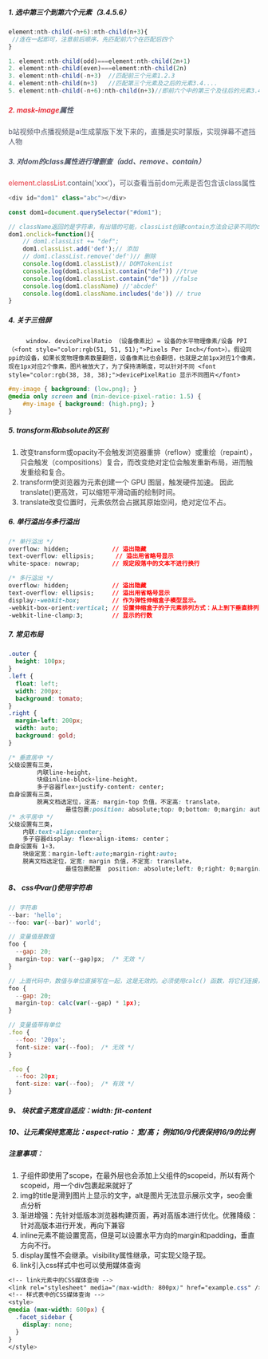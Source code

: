 ##### 1. 选中第三个到第六个元素（3.4.5.6）
```javascript
element:nth-child(-n+6):nth-child(n+3){
 //连在一起即可，注意前后顺序，先匹配前六个在匹配后四个
}

1. element:nth-child(odd)===element:nth-child(2n+1)
2. element:nth-child(even)===element:nth-child(2n)
3. element:nth-child(-n+3)  //匹配前三个元素1.2.3
4. element:nth-child(n+3)   //匹配第三个元素及之后的元素3.4....
5. element:nth-child(-n+6):nth-child(n+3)//即前六个中的第三个及往后的元素3.4.5.6
```

##### <font style="color:#E8323C;">2. mask-image</font><font style="color:rgb(81, 87, 103);">属性</font>
<font style="color:rgb(81, 87, 103);">b站视频中点播视频是ai生成蒙版下发下来的，直播是实时蒙版，实现弹幕不遮挡人物</font>

##### <font style="color:rgb(81, 87, 103);">3. 对dom的class属性进行增删查（add、remove、contain）</font>
<font style="color:#E8323C;">element.classList</font><font style="color:rgb(81, 87, 103);">.contain('xxx')，可以查看当前dom元素是否包含该class属性</font>

```javascript
<div id="dom1" class="abc"></div>

const dom1=document.querySelector("#dom1");

// className返回的是字符串，有出错的可能，classList创建contain方法会记录不同的class，而不是直接合并成一个字符串
dom1.onclick=function(){
	// dom1.classList += "def";
	dom1.classList.add('def');// 添加
	// dom1.classList.remove('def')// 删除
	console.log(dom1.classList)// DOMTokenList
	console.log(dom1.classList.contain("def")) //true
	console.log(dom1.classList.contain("de")) //false
	console.log(dom1.className) //'abcdef'
	console.log(dom1.className.includes('de')) // true
}
```

##### 4. 关于三倍屏
         window. devicePixelRatio （设备像素比）= 设备的水平物理像素/设备 PPI（<font style="color:rgb(51, 51, 51);">Pixels Per Inch</font>）。假设同ppi的设备，如果长宽物理像素数量翻倍，设备像素比也会翻倍，也就是之前1px对应1个像素， 现在1px对应2个像素，图片被放大了，为了保持清晰度，可以针对不同 <font style="color:rgb(38, 38, 38);">devicePixelRatio 显示不同图片</font>

```css
#my-image { background: (low.png); }
@media only screen and (min-device-pixel-ratio: 1.5) {
	#my-image { background: (high.png); }
}
```

##### 5. transform和absolute的区别
1. <font style="color:rgb(56, 56, 56);">改变transform或opacity不会触发浏览器重排（reflow）或重绘（repaint），只会触发（compositions）复合，⽽改变绝对定位会触发重新布局，进⽽触发重绘和复合。</font>
2. <font style="color:rgb(56, 56, 56);">transform使浏览器为元素创建⼀个 GPU 图层，触发硬件加速。 因此translate()更⾼效，可以缩短平滑动画的绘制时间。 </font>
3. <font style="color:rgb(56, 56, 56);">translate改变位置时，元素依然会占据其原始空间，绝对定位不占。</font>

##### 6. 单行溢出与多行溢出
```css
/* 单行溢出 */
overflow: hidden;            // 溢出隐藏
text-overflow: ellipsis;      // 溢出用省略号显示
white-space: nowrap;         // 规定段落中的文本不进行换行

/* 多行溢出 */
overflow: hidden;            // 溢出隐藏
text-overflow: ellipsis;     // 溢出用省略号显示
display:-webkit-box;         // 作为弹性伸缩盒子模型显示。
-webkit-box-orient:vertical; // 设置伸缩盒子的子元素排列方式：从上到下垂直排列
-webkit-line-clamp:3;        // 显示的行数
```

##### 7. 常见布局
```css
.outer {
  height: 100px;
}
.left {
  float: left;
  width: 200px;
  background: tomato;
}
.right {
  margin-left: 200px;
  width: auto;
  background: gold;
}
```

```css
/* 垂直居中 */
父级设置有三类，
		内联line-height，
		块级inline-block+line-height，
		多子容器flex+justify-content: center;
自身设置有三类，
		脱离文档选定位，定高: margin-top 负值，不定高: translate，
				最佳包裹:position: absolute;top: 0;bottom: 0;margin: auto 0;
/* 水平居中 */
父级设置有三类，
	内联:text-align:center;
	多子容器display: flex+align-items: center；
自身设置有 1+3，
	块级定宽：margin-left:auto;margin-right:auto;
	脱离文档选定位，定宽: margin 负值，不定宽: translate，
				最佳包裹配置  position: absolute;left: 0;right: 0;margin: 0 auto;

```

##### 8、 css中var()使用字符串
```jsx
// 字符串
--bar: 'hello';   
--foo: var(--bar)' world';

// 变量值是数值
foo { 
  --gap: 20; 
  margin-top: var(--gap)px;  /* 无效 */  
}

// 上面代码中，数值与单位直接写在一起，这是无效的。必须使用calc() 函数，将它们连接，
foo { 
  --gap: 20; 
  margin-top: calc(var(--gap) * 1px); 
}

// 变量值带有单位
.foo {
  --foo: '20px'; 
  font-size: var(--foo);  /* 无效 */ 
} 

.foo {
  --foo: 20px;
  font-size: var(--foo);  /* 有效 */ 
}
```

##### 9、 块状盒子宽度自适应：width: fit-content
##### 10、让元素保持宽高比：aspect-ratio： 宽/高； 例如16/9代表保持16/9的比例
##### 注意事项：
1. 子组件即使用了scope，在最外层也会添加上父组件的scopeid，所以有两个scopeid，用一个div包裹起来就好了
2. img的title是滑到图片上显示的文字，alt是图片无法显示展示文字，seo会重点分析
3. 渐进增强：先针对低版本浏览器构建页面，再对高版本进行优化。优雅降级：针对高版本进行开发，再向下兼容
4. inline元素不能设置宽高，但是可以设置水平方向的margin和padding，垂直方向不行。
5. display属性不会继承。visibility属性继承，可实现父隐子现。
6. link引入css样式中也可以使用媒体查询

```css
<!-- link元素中的CSS媒体查询 --> 
<link rel="stylesheet" media="(max-width: 800px)" href="example.css" /> 
<!-- 样式表中的CSS媒体查询 --> 
<style> 
@media (max-width: 600px) { 
  .facet_sidebar { 
    display: none; 
  } 
}
</style>
```



